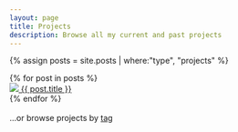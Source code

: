 ```yaml
---
layout: page
title: Projects
description: Browse all my current and past projects
---
```


{% assign posts = site.posts | where:"type", "projects" %}

<div class="post-card-container">
    {% for post in posts %}
    <div class="post-card">
     <a href="{{ site.url }}{{ site.baseurl }}{{ post.url }}">
        <img class="post-cover" src="/assets/images{{ post.url }}{{ post.cover }}"/>
       {{ post.title }}
       </a>
    </div>
    {% endfor %}
</div>

<br />
<span>...or browse projects by <a href="/tags/">tag</a></span>
